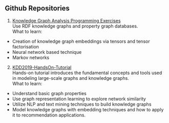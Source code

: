 ## Github Repositories

1. [Knowledge Graph Analysis Programming Exercises](https://github.com/SmartDataAnalytics/Knowledge-Graph-Analysis-Programming-Exercises)  
Use RDF knowledge graphs and property graph databases.  
What to learn:
- Creation of knowledge graph embeddings via tensors and tensor factorisation
- Neural network based technique
- Markov networks

2. [KDD2019-HandsOn-Tutorial](https://github.com/graph-knowledgegraph/KDD2019-HandsOn-Tutorial)  
Hands-on tutorial introduces the fundamental concepts and tools used in modeling large-scale graphs and knowledge graphs.  
What to learn:
- Understand basic graph properties
- Use graph representation learning to explore network similarity
- Utilize NLP and text mining techniques to build knowledge graphs
- Model knowledge graphs with embedding techniques and how to apply it to recommendation applications. 
